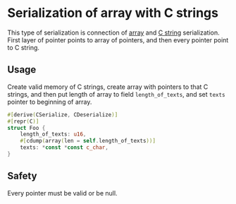 # Serialization of array with C strings

This type of serialization is connection of [array](array.md) and [C string](cstring.md) serialization. First layer of pointer points to array of pointers, and then every pointer point to C string.

## Usage
Create valid memory of C strings, create array with pointers to that C strings, and then put length of array to field `length_of_texts`, and set `texts` pointer to beginning of array.
```rust
#[derive(CSerialize, CDeserialize)]
#[repr(C)]
struct Foo {
    length_of_texts: u16,
    #[cdump(array(len = self.length_of_texts))]
    texts: *const *const c_char,
}
```

## Safety
Every pointer must be valid or be null.
